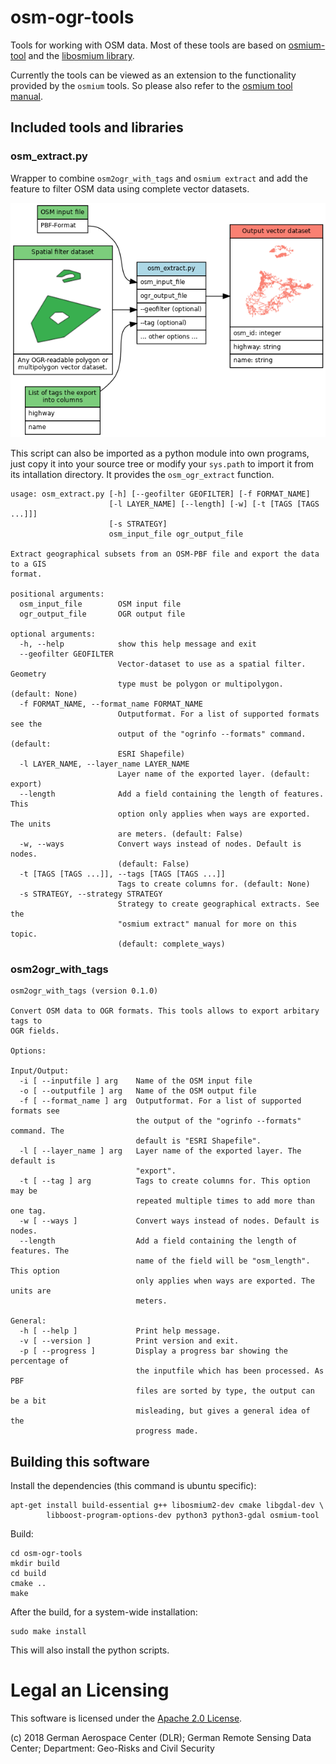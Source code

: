 # osm-ogr-tools

Tools for working with OSM data. Most of these tools are based on [osmium-tool](https://github.com/osmcode/osmium-tool) and
the [libosmium library](https://github.com/osmcode/libosmium).

Currently the tools can be viewed as an extension to the functionality provided by
the `osmium` tools. So please also refer to the [osmium tool manual](https://osmcode.org/osmium-tool/manual.html).

## Included tools and libraries

### osm_extract.py

Wrapper to combine `osm2ogr_with_tags` and `osmium extract` and add the feature to filter OSM
data using complete vector datasets.

![](doc/osm_extract_diagram.png)

This script can also be imported as a python module into own programs, just copy it into your source tree or
modify your `sys.path` to import it from its intallation directory. It provides the `osm_ogr_extract` function.


    usage: osm_extract.py [-h] [--geofilter GEOFILTER] [-f FORMAT_NAME]
                          [-l LAYER_NAME] [--length] [-w] [-t [TAGS [TAGS ...]]]
                          [-s STRATEGY]
                          osm_input_file ogr_output_file

    Extract geographical subsets from an OSM-PBF file and export the data to a GIS
    format.

    positional arguments:
      osm_input_file        OSM input file
      ogr_output_file       OGR output file

    optional arguments:
      -h, --help            show this help message and exit
      --geofilter GEOFILTER
                            Vector-dataset to use as a spatial filter. Geometry
                            type must be polygon or multipolygon. (default: None)
      -f FORMAT_NAME, --format_name FORMAT_NAME
                            Outputformat. For a list of supported formats see the
                            output of the "ogrinfo --formats" command. (default:
                            ESRI Shapefile)
      -l LAYER_NAME, --layer_name LAYER_NAME
                            Layer name of the exported layer. (default: export)
      --length              Add a field containing the length of features. This
                            option only applies when ways are exported. The units
                            are meters. (default: False)
      -w, --ways            Convert ways instead of nodes. Default is nodes.
                            (default: False)
      -t [TAGS [TAGS ...]], --tags [TAGS [TAGS ...]]
                            Tags to create columns for. (default: None)
      -s STRATEGY, --strategy STRATEGY
                            Strategy to create geographical extracts. See the
                            "osmium extract" manual for more on this topic.
                            (default: complete_ways)


### osm2ogr_with_tags

    osm2ogr_with_tags (version 0.1.0)

    Convert OSM data to OGR formats. This tools allows to export arbitary tags to
    OGR fields.

    Options:

    Input/Output:
      -i [ --inputfile ] arg    Name of the OSM input file
      -o [ --outputfile ] arg   Name of the OSM output file
      -f [ --format_name ] arg  Outputformat. For a list of supported formats see
                                the output of the "ogrinfo --formats" command. The
                                default is "ESRI Shapefile".
      -l [ --layer_name ] arg   Layer name of the exported layer. The default is
                                "export".
      -t [ --tag ] arg          Tags to create columns for. This option may be
                                repeated multiple times to add more than one tag.
      -w [ --ways ]             Convert ways instead of nodes. Default is nodes.
      --length                  Add a field containing the length of features. The
                                name of the field will be "osm_length". This option
                                only applies when ways are exported. The units are
                                meters.

    General:
      -h [ --help ]             Print help message.
      -v [ --version ]          Print version and exit.
      -p [ --progress ]         Display a progress bar showing the percentage of
                                the inputfile which has been processed. As PBF
                                files are sorted by type, the output can be a bit
                                misleading, but gives a general idea of the
                                progress made.


## Building this software

Install the dependencies (this command is ubuntu specific):

    apt-get install build-essential g++ libosmium2-dev cmake libgdal-dev \
            libboost-program-options-dev python3 python3-gdal osmium-tool


Build:

    cd osm-ogr-tools
    mkdir build
    cd build
    cmake ..
    make

After the build, for a system-wide installation:


    sudo make install


This will also install the python scripts.

# Legal an Licensing

This software is licensed under the [Apache 2.0 License](LICENSE.txt).

(c) 2018 German Aerospace Center (DLR); German Remote Sensing Data Center; Department: Geo-Risks and Civil Security

